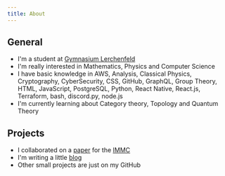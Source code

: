 ```yaml
---
title: About
---
```


## General
  - I'm a student at [Gymnasium Lerchenfeld](https://gyle.de) <br>
  - I'm really interested in Mathematics, Physics and Computer Science <br>
  - I have basic knowledge in AWS, Analysis, Classical Physics, Cryptography, CyberSecurity, CSS, GitHub, GraphQL, Group Theory, HTML, JavaScript, PostgreSQL, Python, React Native, React.js, Terraform, bash, discord.py, node.js <br>
  - I'm currently learning about Category theory, Topology and Quantum Theory

## Projects
  - I collaborated on a <a href="https://www.gyle.de/wordpress/media/2021/05/IMMC_GymnasiumLerchenfeld_2.pdf">paper</a> for the <a href="https://www.immchallenge.org/">IMMC</a>
  - I'm writing a little <a href="https://kurtschneider0.github.io/">blog</a>
  - Other small projects are just on my GitHub